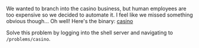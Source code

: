 We wanted to branch into the casino business, but human employees are too expensive so we decided to automate it. I feel like we missed something obvious though... Oh well! Here's the binary: [casino](${casino})

Solve this problem by logging into the shell server and navigating to `/problems/casino`.
